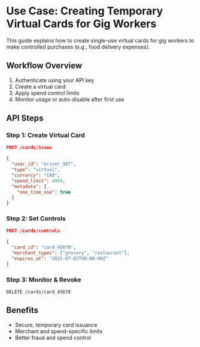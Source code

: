 # Use Case: Creating Temporary Virtual Cards for Gig Workers

This guide explains how to create single-use virtual cards for gig workers to make controlled purchases (e.g., food delivery expenses).

## Workflow Overview

1. Authenticate using your API key
2. Create a virtual card
3. Apply spend control limits
4. Monitor usage or auto-disable after first use

## API Steps

### Step 1: Create Virtual Card

```json
POST /cards/issue

{
  "user_id": "driver_987",
  "type": "virtual",
  "currency": "CAD",
  "spend_limit": 4000,
  "metadata": {
    "one_time_use": true
  }
}
```

### Step 2: Set Controls

```json
POST /cards/controls

{
  "card_id": "card_45678",
  "merchant_types": ["grocery", "restaurant"],
  "expires_at": "2025-07-02T00:00:00Z"
}
```

### Step 3: Monitor & Revoke

```http
DELETE /cards/card_45678
```

## Benefits

- Secure, temporary card issuance
- Merchant and spend-specific limits
- Better fraud and spend control
